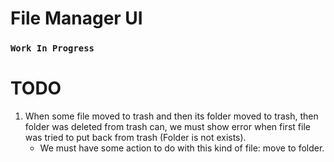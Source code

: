 # File Manager UI

### `Work In Progress`

# TODO

1. When some file moved to trash and then its folder moved to trash, then folder was deleted from trash can, we must
   show error when first file was tried to put back from trash (Folder is not exists).
    * We must have some action to do with this kind of file: move to folder.
